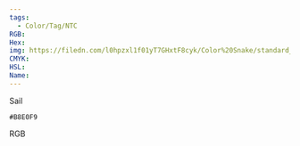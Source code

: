 ```yaml
---
tags:
  - Color/Tag/NTC
RGB:
Hex:
img: https://filedn.com/l0hpzxl1f01yT7GHxtF8cyk/Color%20Snake/standard_csv_to_svg/B8E0F9.svg
CMYK:
HSL:
Name:
---
```

Sail
```palette
#B8E0F9
```
RGB
